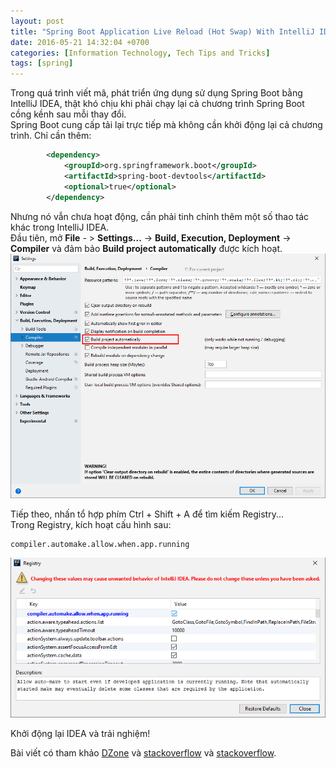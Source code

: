 ```yaml
---
layout: post
title: "Spring Boot Application Live Reload (Hot Swap) With IntelliJ IDEA"
date: 2016-05-21 14:32:04 +0700
categories: [Information Technology, Tech Tips and Tricks]
tags: [spring]
---
```


Trong quá trình viết mã, phát triển ứng dụng sử dụng Spring Boot bằng IntelliJ IDEA, thật khó chịu khi phải chạy lại cả chương trình Spring Boot cồng kềnh sau mỗi thay đổi.  
Spring Boot cung cấp tải lại trực tiếp mà không cần khởi động lại cả chương trình. Chỉ cần thêm:

```xml
        <dependency>
            <groupId>org.springframework.boot</groupId>
            <artifactId>spring-boot-devtools</artifactId>
            <optional>true</optional>
        </dependency>
```

Nhưng nó vẫn chưa hoạt động, cần phải tinh chỉnh thêm một số thao tác khác trong IntelliJ IDEA.  
Đầu tiên, mở **File** - > **Settings...** -> **Build, Execution, Deployment** -> **Compiler** và đảm bảo **Build project automatically** được kích hoạt.  
![Build project automatically](/static/img/posts/Build-project-automatically.png)

Tiếp theo, nhấn tổ hợp phím Ctrl + Shift + A để tìm kiếm Registry...  
Trong Registry, kích hoạt cấu hình sau:

```
compiler.automake.allow.when.app.running
```

![](/static/img/posts/compiler-automake-allow-when-app-running.png)

Khởi động lại IDEA và trải nghiệm!

Bài viết có tham khảo [DZone](https://dzone.com/articles/spring-boot-application-live-reload-hot-swap-with) và [stackoverflow](https://stackoverflow.com/questions/21399586/hot-swapping-in-spring-boot) và [stackoverflow](https://stackoverflow.com/questions/40057057/spring-boot-and-thymeleaf-hot-swap-templates-and-resources-once-again).
